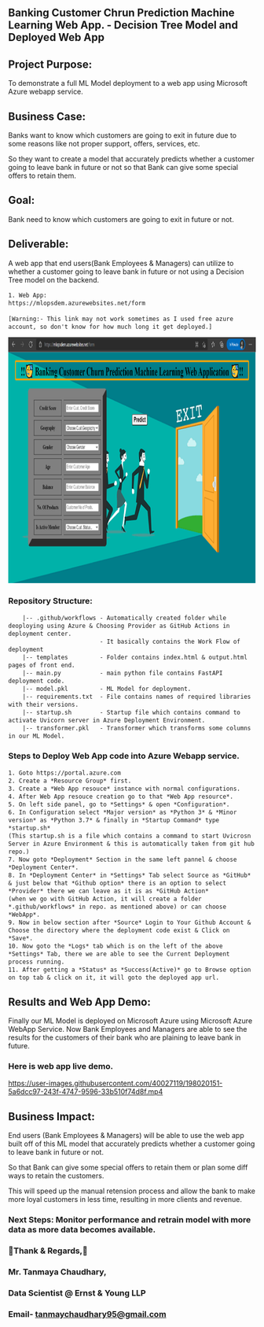 
## Banking Customer Chrun Prediction Machine Learning Web App. - Decision Tree Model and Deployed Web App

## Project Purpose: 
To demonstrate a full ML Model deployment to a web app using Microsoft Azure webapp service.

## Business Case: 
Banks want to know which customers are going to exit in future due to some reasons like not proper support, offers, services, etc.

So they want to create a model that accurately predicts whether a customer going to leave bank in future or not so that Bank can give some special offers to retain them.

## Goal: 
Bank need to know which customers are going to exit in future or not. 

## Deliverable: 
A web app that end users(Bank Employees & Managers) can utilize to whether a customer going to leave bank in future or not using a Decision Tree model on the backend.

    1. Web App: 
    https://mlopsdem.azurewebsites.net/form
    
    [Warning:- This link may not work sometimes as I used free azure account, so don't know for how much long it get deployed.]
  <img src="Web_App_Snaps/Web_App_Front_Page.png" width="850" height="500">

### Repository Structure:
~~~~~~~
    |-- .github/workflows - Automatically created folder while deoploying using Azure & Choosing Provider as GitHub Actions in deployment center.
                          - It basically contains the Work Flow of deployment 
    |-- templates         - Folder contains index.html & output.html pages of front end. 
    |-- main.py           - main python file contains FastAPI deployment code.
    |-- model.pkl         - ML Model for deployment.
    |-- requirements.txt  - File contains names of required libraries with their versions.
    |-- startup.sh        - Startup file which contains command to activate Uvicorn server in Azure Deployment Environment.
    |-- transformer.pkl   - Transformer which transforms some columns in our ML Model.
~~~~~~~

### Steps to Deploy Web App code into Azure Webapp service.
~~~~~~~
1. Goto https://portal.azure.com
2. Create a *Resource Group* first.
3. Create a *Web App resouce* instance with normal configurations.
4. After Web App resouce creation go to that *Web App resource*.
5. On left side panel, go to *Settings* & open *Configuration*.
6. In Configuration select *Major version* as *Python 3* & *Minor version* as *Python 3.7* & finally in *Startup Command* type *startup.sh* 
(This startup.sh is a file which contains a command to start Uvicrosn Server in Azure Environment & this is automatically taken from git hub repo.)
7. Now goto *Deployment* Section in the same left pannel & choose *Deployment Center*.
8. In *Deployment Center* in *Settings* Tab select Source as *GitHub* & just below that *Github option* there is an option to select *Provider* there we can leave as it is as *GitHub Action*
(when we go with GitHub Action, it will create a folder *.github/workflows* in repo. as mentioned above) or can choose *WebApp*.
9. Now in below section after *Source* Login to Your Github Account & Choose the directory where the deployment code exist & Click on *Save*. 
10. Now goto the *Logs* tab which is on the left of the above *Settings* Tab, there we are able to see the Current Deployment process running.
11. After getting a *Status* as *Success(Active)* go to Browse option on top tab & click on it, it will goto the deployed app url.
~~~~~~~


## Results and Web App Demo: 
Finally our ML Model is deployed on Microsoft Azure using Microsoft Azure WebApp Service.
Now Bank Employees and Managers are able to see the results for the customers of their bank who are plaining to leave bank in future.

### Here is web app live demo.
https://user-images.githubusercontent.com/40027119/198020151-5a6dcc97-243f-4747-9596-33b510f74d8f.mp4

## Business Impact: 

End users (Bank Employees & Managers) will be able to use the web app built off of this ML model that accurately predicts whether a customer going to leave bank in future or not. 

So that Bank can give some special offers to retain them or plan some diff ways to retain the customers.

This will speed up the manual retension process and allow the bank to make more loyal customers in less time, resulting in more clients and revenue. 


### Next Steps: Monitor performance and retrain model with more data as more data becomes available.

### **🥳Thank & Regards,🥳**
### **Mr. Tanmaya Chaudhary,**
### **Data Scientist @ Ernst & Young LLP**
### **Email- tanmaychaudhary95@gmail.com**
